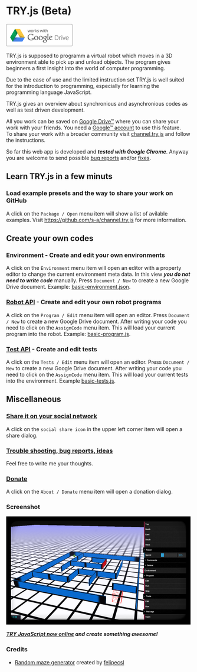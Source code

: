 # TRY.js (Beta)

![Google Drive™](/drive_outline-small.png?raw=true "Google Drive™")


TRY.js is supposed to programm a virtual robot which moves in a 3D environment able to pick up and unload objects. The program gives beginners a first insight into the world of computer programming.

Due to the ease of use and the limited instruction set TRY.js is well suited for the introduction to programming, especially for learning the programming language JavaScript.
 
TRY.js gives an overview about synchronious and asynchronious codes as well as test driven development.

All you work can be saved on [Google Drive™](https://drive.google.com) where you can share your work with your friends. You need a [Google™ account](https://accounts.google.com/SignUp "Create your Google Account") to use this feature.   
To share your work with a broader community visit [channel.try.js](https://github.com/s-a/channel.try.js) and follow the instructions.

So far this web app is developed and ***tested with Google Chrome***. Anyway you are welcome to send possible [bug reports](https://github.com/s-a/try.js/issues) and/or [fixes](https://github.com/s-a/try.js).


## Learn TRY.js in a few minuts

### Load example presets and the way to share your work on GitHub
A click on the ```Package / Open``` menu item will show a list of avilable examples.
Visit https://github.com/s-a/channel.try.js for more information.


## Create your own codes

### Environment - Create and edit your own environments
A click on the ```Environment``` menu item will open an editor with a property editor to change the current environment meta data. In this view ***you do not need to write code*** manually. Press `Document / New` to create a new Google Drive document. Example: [basic-environment.json](https://github.com/s-a/examples.try.js/blob/master/first%20steps/basic-environment.json).

### [Robot API](/docs/robot.MD) - Create and edit your own robot programs
A click on the ```Program / Edit``` menu item will open an editor. Press `Document / New` to create a new Google Drive document. After writing your code you need to click on the ```AssignCode``` menu item. This will load your current program into the robot. Example: [basic-program.js](https://github.com/s-a/examples.try.js/blob/master/first%20steps/basic-program.js).  

### [Test API](/docs/tests.MD) - Create and edit tests
A click on the ```Tests / Edit``` menu item will open an editor. Press `Document / New` to create a new Google Drive document. After writing your code you need to click on the ```AssignCode``` menu item. This will load your current tests into the environment. Example [basic-tests.js](https://github.com/s-a/examples.try.js/blob/master/first%20steps/basic-tests.js).

## Miscellaneous

### [Share it on your social network](http://s-a.github.io/TRY.js/)
A click on the ```social share icon``` in the upper left corner item will open a share dialog.

### [Trouble shooting, bug reports, ideas](https://github.com/s-a/TRY.js/issues)
Feel free to write me your thoughts.

### [Donate](http://s-a.github.io/TRY.js/)
A click on the ```About / Donate``` menu item will open a donation dialog.

### Screenshot
![TRY.js](/screenshot.png?raw=true "TRY.js")

***[TRY JavaScript now online](http://s-a.github.io/TRY.js/ "") and create something awesome!***


### Credits
 - [Random maze generator](https://github.com/felipecsl/random-maze-generator) created by [felipecsl](https://github.com/felipecsl) 
